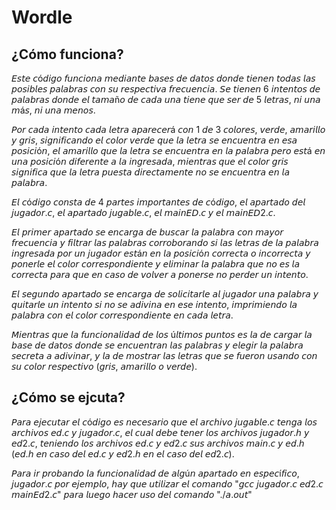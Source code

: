 # Wordle
## ¿Cómo funciona?
𝘌𝘴𝘵𝘦 𝘤ó𝘥𝘪𝘨𝘰 𝘧𝘶𝘯𝘤𝘪𝘰𝘯𝘢 𝘮𝘦𝘥𝘪𝘢𝘯𝘵𝘦 𝘣𝘢𝘴𝘦𝘴 𝘥𝘦 𝘥𝘢𝘵𝘰𝘴 𝘥𝘰𝘯𝘥𝘦 𝘵𝘪𝘦𝘯𝘦𝘯 𝘵𝘰𝘥𝘢𝘴 𝘭𝘢𝘴 𝘱𝘰𝘴𝘪𝘣𝘭𝘦𝘴 𝘱𝘢𝘭𝘢𝘣𝘳𝘢𝘴 𝘤𝘰𝘯 𝘴𝘶 𝘳𝘦𝘴𝘱𝘦𝘤𝘵𝘪𝘷𝘢 𝘧𝘳𝘦𝘤𝘶𝘦𝘯𝘤𝘪𝘢. 𝘚𝘦 𝘵𝘪𝘦𝘯𝘦𝘯 6 𝘪𝘯𝘵𝘦𝘯𝘵𝘰𝘴 𝘥𝘦 𝘱𝘢𝘭𝘢𝘣𝘳𝘢𝘴 𝘥𝘰𝘯𝘥𝘦 𝘦𝘭 𝘵𝘢𝘮𝘢ñ𝘰 𝘥𝘦 𝘤𝘢𝘥𝘢 𝘶𝘯𝘢 𝘵𝘪𝘦𝘯𝘦 𝘲𝘶𝘦 𝘴𝘦𝘳 𝘥𝘦 5 𝘭𝘦𝘵𝘳𝘢𝘴, 𝘯𝘪 𝘶𝘯𝘢 𝘮á𝘴, 𝘯𝘪 𝘶𝘯𝘢 𝘮𝘦𝘯𝘰𝘴.

𝘗𝘰𝘳 𝘤𝘢𝘥𝘢 𝘪𝘯𝘵𝘦𝘯𝘵𝘰 𝘤𝘢𝘥𝘢 𝘭𝘦𝘵𝘳𝘢 𝘢𝘱𝘢𝘳𝘦𝘤𝘦𝘳á 𝘤𝘰𝘯 1 𝘥𝘦 3 𝘤𝘰𝘭𝘰𝘳𝘦𝘴, 𝘷𝘦𝘳𝘥𝘦, 𝘢𝘮𝘢𝘳𝘪𝘭𝘭𝘰 𝘺 𝘨𝘳𝘪𝘴, 𝘴𝘪𝘨𝘯𝘪𝘧𝘪𝘤𝘢𝘯𝘥𝘰 𝘦𝘭 𝘤𝘰𝘭𝘰𝘳 𝘷𝘦𝘳𝘥𝘦 𝘲𝘶𝘦 𝘭𝘢 𝘭𝘦𝘵𝘳𝘢 𝘴𝘦 𝘦𝘯𝘤𝘶𝘦𝘯𝘵𝘳𝘢 𝘦𝘯 𝘦𝘴𝘢 𝘱𝘰𝘴𝘪𝘤𝘪ó𝘯, 𝘦𝘭 𝘢𝘮𝘢𝘳𝘪𝘭𝘭𝘰 𝘲𝘶𝘦 𝘭𝘢 𝘭𝘦𝘵𝘳𝘢 𝘴𝘦 𝘦𝘯𝘤𝘶𝘦𝘯𝘵𝘳𝘢 𝘦𝘯 𝘭𝘢 𝘱𝘢𝘭𝘢𝘣𝘳𝘢 𝘱𝘦𝘳𝘰 𝘦𝘴𝘵á 𝘦𝘯 𝘶𝘯𝘢 𝘱𝘰𝘴𝘪𝘤𝘪ó𝘯 𝘥𝘪𝘧𝘦𝘳𝘦𝘯𝘵𝘦 𝘢 𝘭𝘢 𝘪𝘯𝘨𝘳𝘦𝘴𝘢𝘥𝘢, 𝘮𝘪𝘦𝘯𝘵𝘳𝘢𝘴 𝘲𝘶𝘦 𝘦𝘭 𝘤𝘰𝘭𝘰𝘳 𝘨𝘳𝘪𝘴 𝘴𝘪𝘨𝘯𝘪𝘧𝘪𝘤𝘢 𝘲𝘶𝘦 𝘭𝘢 𝘭𝘦𝘵𝘳𝘢 𝘱𝘶𝘦𝘴𝘵𝘢 𝘥𝘪𝘳𝘦𝘤𝘵𝘢𝘮𝘦𝘯𝘵𝘦 𝘯𝘰 𝘴𝘦 𝘦𝘯𝘤𝘶𝘦𝘯𝘵𝘳𝘢 𝘦𝘯 𝘭𝘢 𝘱𝘢𝘭𝘢𝘣𝘳𝘢.

𝘌𝘭 𝘤ó𝘥𝘪𝘨𝘰 𝘤𝘰𝘯𝘴𝘵𝘢 𝘥𝘦 4 𝘱𝘢𝘳𝘵𝘦𝘴 𝘪𝘮𝘱𝘰𝘳𝘵𝘢𝘯𝘵𝘦𝘴 𝘥𝘦 𝘤ó𝘥𝘪𝘨𝘰, 𝘦𝘭 𝘢𝘱𝘢𝘳𝘵𝘢𝘥𝘰 𝘥𝘦𝘭 𝘫𝘶𝘨𝘢𝘥𝘰𝘳.𝘤, 𝘦𝘭 𝘢𝘱𝘢𝘳𝘵𝘢𝘥𝘰 𝘫𝘶𝘨𝘢𝘣𝘭𝘦.𝘤, 𝘦𝘭 𝘮𝘢𝘪𝘯𝘌𝘋.𝘤 𝘺 𝘦𝘭 𝘮𝘢𝘪𝘯𝘌𝘋2.𝘤.

𝘌𝘭 𝘱𝘳𝘪𝘮𝘦𝘳 𝘢𝘱𝘢𝘳𝘵𝘢𝘥𝘰 𝘴𝘦 𝘦𝘯𝘤𝘢𝘳𝘨𝘢 𝘥𝘦 𝘣𝘶𝘴𝘤𝘢𝘳 𝘭𝘢 𝘱𝘢𝘭𝘢𝘣𝘳𝘢 𝘤𝘰𝘯 𝘮𝘢𝘺𝘰𝘳 𝘧𝘳𝘦𝘤𝘶𝘦𝘯𝘤𝘪𝘢 𝘺 𝘧𝘪𝘭𝘵𝘳𝘢𝘳 𝘭𝘢𝘴 𝘱𝘢𝘭𝘢𝘣𝘳𝘢𝘴 𝘤𝘰𝘳𝘳𝘰𝘣𝘰𝘳𝘢𝘯𝘥𝘰 𝘴𝘪 𝘭𝘢𝘴 𝘭𝘦𝘵𝘳𝘢𝘴 𝘥𝘦 𝘭𝘢 𝘱𝘢𝘭𝘢𝘣𝘳𝘢 𝘪𝘯𝘨𝘳𝘦𝘴𝘢𝘥𝘢 𝘱𝘰𝘳 𝘶𝘯 𝘫𝘶𝘨𝘢𝘥𝘰𝘳 𝘦𝘴𝘵á𝘯 𝘦𝘯 𝘭𝘢 𝘱𝘰𝘴𝘪𝘤𝘪ó𝘯 𝘤𝘰𝘳𝘳𝘦𝘤𝘵𝘢 𝘰 𝘪𝘯𝘤𝘰𝘳𝘳𝘦𝘤𝘵𝘢 𝘺 𝘱𝘰𝘯𝘦𝘳𝘭𝘦 𝘦𝘭 𝘤𝘰𝘭𝘰𝘳 𝘤𝘰𝘳𝘳𝘦𝘴𝘱𝘰𝘯𝘥𝘪𝘦𝘯𝘵𝘦 𝘺 𝘦𝘭𝘪𝘮𝘪𝘯𝘢𝘳 𝘭𝘢 𝘱𝘢𝘭𝘢𝘣𝘳𝘢 𝘲𝘶𝘦 𝘯𝘰 𝘦𝘴 𝘭𝘢 𝘤𝘰𝘳𝘳𝘦𝘤𝘵𝘢 𝘱𝘢𝘳𝘢 𝘲𝘶𝘦 𝘦𝘯 𝘤𝘢𝘴𝘰 𝘥𝘦 𝘷𝘰𝘭𝘷𝘦𝘳 𝘢 𝘱𝘰𝘯𝘦𝘳𝘴𝘦 𝘯𝘰 𝘱𝘦𝘳𝘥𝘦𝘳 𝘶𝘯 𝘪𝘯𝘵𝘦𝘯𝘵𝘰.

𝘌𝘭 𝘴𝘦𝘨𝘶𝘯𝘥𝘰 𝘢𝘱𝘢𝘳𝘵𝘢𝘥𝘰 𝘴𝘦 𝘦𝘯𝘤𝘢𝘳𝘨𝘢 𝘥𝘦 𝘴𝘰𝘭𝘪𝘤𝘪𝘵𝘢𝘳𝘭𝘦 𝘢𝘭 𝘫𝘶𝘨𝘢𝘥𝘰𝘳 𝘶𝘯𝘢 𝘱𝘢𝘭𝘢𝘣𝘳𝘢 𝘺 𝘲𝘶𝘪𝘵𝘢𝘳𝘭𝘦 𝘶𝘯 𝘪𝘯𝘵𝘦𝘯𝘵𝘰 𝘴𝘪 𝘯𝘰 𝘴𝘦 𝘢𝘥𝘪𝘷𝘪𝘯𝘢 𝘦𝘯 𝘦𝘴𝘦 𝘪𝘯𝘵𝘦𝘯𝘵𝘰, 𝘪𝘮𝘱𝘳𝘪𝘮𝘪𝘦𝘯𝘥𝘰 𝘭𝘢 𝘱𝘢𝘭𝘢𝘣𝘳𝘢 𝘤𝘰𝘯 𝘦𝘭 𝘤𝘰𝘭𝘰𝘳 𝘤𝘰𝘳𝘳𝘦𝘴𝘱𝘰𝘯𝘥𝘪𝘦𝘯𝘵𝘦 𝘦𝘯 𝘤𝘢𝘥𝘢 𝘭𝘦𝘵𝘳𝘢.

𝘔𝘪𝘦𝘯𝘵𝘳𝘢𝘴 𝘲𝘶𝘦 𝘭𝘢 𝘧𝘶𝘯𝘤𝘪𝘰𝘯𝘢𝘭𝘪𝘥𝘢𝘥 𝘥𝘦 𝘭𝘰𝘴 ú𝘭𝘵𝘪𝘮𝘰𝘴 𝘱𝘶𝘯𝘵𝘰𝘴 𝘦𝘴 𝘭𝘢 𝘥𝘦 𝘤𝘢𝘳𝘨𝘢𝘳 𝘭𝘢 𝘣𝘢𝘴𝘦 𝘥𝘦 𝘥𝘢𝘵𝘰𝘴 𝘥𝘰𝘯𝘥𝘦 𝘴𝘦 𝘦𝘯𝘤𝘶𝘦𝘯𝘵𝘳𝘢𝘯 𝘭𝘢𝘴 𝘱𝘢𝘭𝘢𝘣𝘳𝘢𝘴 𝘺 𝘦𝘭𝘦𝘨𝘪𝘳 𝘭𝘢 𝘱𝘢𝘭𝘢𝘣𝘳𝘢 𝘴𝘦𝘤𝘳𝘦𝘵𝘢 𝘢 𝘢𝘥𝘪𝘷𝘪𝘯𝘢𝘳, 𝘺 𝘭𝘢 𝘥𝘦 𝘮𝘰𝘴𝘵𝘳𝘢𝘳 𝘭𝘢𝘴 𝘭𝘦𝘵𝘳𝘢𝘴 𝘲𝘶𝘦 𝘴𝘦 𝘧𝘶𝘦𝘳𝘰𝘯 𝘶𝘴𝘢𝘯𝘥𝘰 𝘤𝘰𝘯 𝘴𝘶 𝘤𝘰𝘭𝘰𝘳 𝘳𝘦𝘴𝘱𝘦𝘤𝘵𝘪𝘷𝘰 (𝘨𝘳𝘪𝘴, 𝘢𝘮𝘢𝘳𝘪𝘭𝘭𝘰 𝘰 𝘷𝘦𝘳𝘥𝘦).

## ¿Cómo se ejcuta?
𝘗𝘢𝘳𝘢 𝘦𝘫𝘦𝘤𝘶𝘵𝘢𝘳 𝘦𝘭 𝘤ó𝘥𝘪𝘨𝘰 𝘦𝘴 𝘯𝘦𝘤𝘦𝘴𝘢𝘳𝘪𝘰 𝘲𝘶𝘦 𝘦𝘭 𝘢𝘳𝘤𝘩𝘪𝘷𝘰 𝘫𝘶𝘨𝘢𝘣𝘭𝘦.𝘤 𝘵𝘦𝘯𝘨𝘢 𝘭𝘰𝘴 𝘢𝘳𝘤𝘩𝘪𝘷𝘰𝘴 𝘦𝘥.𝘤 𝘺 𝘫𝘶𝘨𝘢𝘥𝘰𝘳.𝘤, 𝘦𝘭 𝘤𝘶𝘢𝘭 𝘥𝘦𝘣𝘦 𝘵𝘦𝘯𝘦𝘳 𝘭𝘰𝘴 𝘢𝘳𝘤𝘩𝘪𝘷𝘰𝘴 𝘫𝘶𝘨𝘢𝘥𝘰𝘳.𝘩 𝘺 𝘦𝘥2.𝘤, 𝘵𝘦𝘯𝘪𝘦𝘯𝘥𝘰 𝘭𝘰𝘴 𝘢𝘳𝘤𝘩𝘪𝘷𝘰𝘴 𝘦𝘥.𝘤 𝘺 𝘦𝘥2.𝘤 𝘴𝘶𝘴 𝘢𝘳𝘤𝘩𝘪𝘷𝘰𝘴 𝘮𝘢𝘪𝘯.𝘤 𝘺 𝘦𝘥.𝘩 (𝘦𝘥.𝘩 𝘦𝘯 𝘤𝘢𝘴𝘰 𝘥𝘦𝘭 𝘦𝘥.𝘤 𝘺 𝘦𝘥2.𝘩 𝘦𝘯 𝘦𝘭 𝘤𝘢𝘴𝘰 𝘥𝘦𝘭 𝘦𝘥2.𝘤).

𝘗𝘢𝘳𝘢 𝘪𝘳 𝘱𝘳𝘰𝘣𝘢𝘯𝘥𝘰 𝘭𝘢 𝘧𝘶𝘯𝘤𝘪𝘰𝘯𝘢𝘭𝘪𝘥𝘢𝘥 𝘥𝘦 𝘢𝘭𝘨ú𝘯 𝘢𝘱𝘢𝘳𝘵𝘢𝘥𝘰 𝘦𝘯 𝘦𝘴𝘱𝘦𝘤í𝘧𝘪𝘤𝘰, 𝘫𝘶𝘨𝘢𝘥𝘰𝘳.𝘤 𝘱𝘰𝘳 𝘦𝘫𝘦𝘮𝘱𝘭𝘰, 𝘩𝘢𝘺 𝘲𝘶𝘦 𝘶𝘵𝘪𝘭𝘪𝘻𝘢𝘳 𝘦𝘭 𝘤𝘰𝘮𝘢𝘯𝘥𝘰 "𝘨𝘤𝘤 𝘫𝘶𝘨𝘢𝘥𝘰𝘳.𝘤 𝘦𝘥2.𝘤 𝘮𝘢𝘪𝘯𝘌𝘥2.𝘤" 𝘱𝘢𝘳𝘢 𝘭𝘶𝘦𝘨𝘰 𝘩𝘢𝘤𝘦𝘳 𝘶𝘴𝘰 𝘥𝘦𝘭 𝘤𝘰𝘮𝘢𝘯𝘥𝘰 "./𝘢.𝘰𝘶𝘵"
